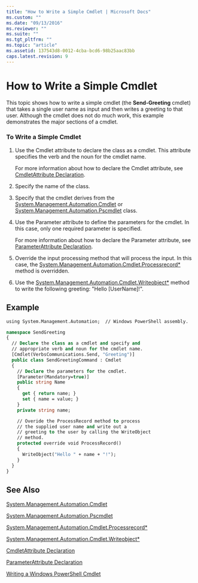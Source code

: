```yaml
---
title: "How to Write a Simple Cmdlet | Microsoft Docs"
ms.custom: ""
ms.date: "09/13/2016"
ms.reviewer: ""
ms.suite: ""
ms.tgt_pltfrm: ""
ms.topic: "article"
ms.assetid: 137543d8-0012-4cba-bcd6-98b25aac83bb
caps.latest.revision: 9
---
```

# How to Write a Simple Cmdlet

This topic shows how to write a simple cmdlet (the **Send-Greeting** cmdlet) that takes a single user name as input  and then writes a greeting to that user. Although the cmdlet does not do much work, this example demonstrates the major sections of a cmdlet.

### To Write a Simple Cmdlet

1. Use the Cmdlet attribute to declare the class as a cmdlet. This attribute specifies the verb and the noun for the cmdlet name.

    For more information about how to declare the Cmdlet attribute, see [CmdletAttribute Declaration](./cmdlet-attribute-declaration.md).

2. Specify the name of the class.

3. Specify that the cmdlet derives from the [System.Management.Automation.Cmdlet](/dotnet/api/System.Management.Automation.Cmdlet) or [System.Management.Automation.Pscmdlet](/dotnet/api/System.Management.Automation.PSCmdlet) class.

4. Use the Parameter attribute to define the parameters for the cmdlet. In this case, only one required parameter is specified.

    For more information about how to declare the Parameter attribute, see [ParameterAttribute Declaration](./parameter-attribute-declaration.md).

5. Override the input processing method that will process the input. In this case, the [System.Management.Automation.Cmdlet.Processrecord*](/dotnet/api/System.Management.Automation.Cmdlet.ProcessRecord) method is overridden.

6. Use the [System.Management.Automation.Cmdlet.Writeobject*](/dotnet/api/System.Management.Automation.Cmdlet.WriteObject) method to write the following greeting: "Hello [UserName]!".

## Example

```vb
using System.Management.Automation;  // Windows PowerShell assembly.

namespace SendGreeting
{
  // Declare the class as a cmdlet and specify and
  // appropriate verb and noun for the cmdlet name.
  [Cmdlet(VerbsCommunications.Send, "Greeting")]
  public class SendGreetingCommand : Cmdlet
  {
    // Declare the parameters for the cmdlet.
    [Parameter(Mandatory=true)]
    public string Name
    {
      get { return name; }
      set { name = value; }
    }
    private string name;

    // Overide the ProcessRecord method to process
    // the supplied user name and write out a
    // greeting to the user by calling the WriteObject
    // method.
    protected override void ProcessRecord()
    {
      WriteObject("Hello " + name + "!");
    }
  }
}
```

## See Also

[System.Management.Automation.Cmdlet](/dotnet/api/System.Management.Automation.Cmdlet)

[System.Management.Automation.Pscmdlet](/dotnet/api/System.Management.Automation.PSCmdlet)

[System.Management.Automation.Cmdlet.Processrecord*](/dotnet/api/System.Management.Automation.Cmdlet.ProcessRecord)

[System.Management.Automation.Cmdlet.Writeobject*](/dotnet/api/System.Management.Automation.Cmdlet.WriteObject)

[CmdletAttribute Declaration](./cmdlet-attribute-declaration.md)

[ParameterAttribute Declaration](./parameter-attribute-declaration.md)

[Writing a Windows PowerShell Cmdlet](./writing-a-windows-powershell-cmdlet.md)
